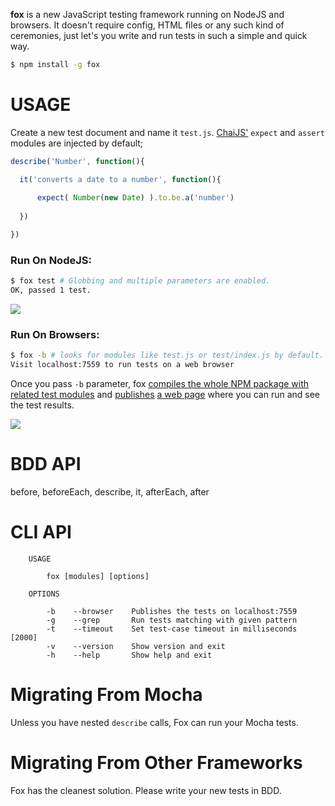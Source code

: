 **fox** is a new JavaScript testing framework running on NodeJS and browsers. 
It doesn't require config, HTML files or any such kind of ceremonies, 
just let's you write and run tests in such a simple and quick way.

```bash
$ npm install -g fox
```

# USAGE

Create a new test document and name it `test.js`. [ChaiJS'](http://chaijs.com) `expect` and `assert` modules are injected by default;

```js
describe('Number', function(){

  it('converts a date to a number', function(){
      
      expect( Number(new Date) ).to.be.a('number')
      
  })

})
```

### Run On NodeJS:

```bash
$ fox test # Globbing and multiple parameters are enabled.
OK, passed 1 test.
```

![](https://dl.dropbox.com/s/agkrqwdrw3jlfhs/fox_cli.png?token_hash=AAET5mc15WE-bx9WlW0CLmZwk4N0K0qgcT9PMh72NX_KCA)

### Run On Browsers:

```bash
$ fox -b # looks for modules like test.js or test/index.js by default.
Visit localhost:7559 to run tests on a web browser
```

Once you pass `-b` parameter, fox [compiles the whole NPM package with related
test modules](https://github.com/azer/fox/blob/master/lib/browser.js#L18) and [publishes](https://github.com/azer/fox/blob/master/lib/server.js#L19) [a web page](https://github.com/azer/fox/blob/master/web/index.html) where you can run and see the test results.

![](https://dl.dropbox.com/s/vxqjrcs21lkyu31/fox_browsers.png?token_hash=AAGmgetvrDsTtDSypyyWiI1jhH2rJqQkBSrghjypyj2k1Q)

# BDD API

before, beforeEach, describe, it, afterEach, after

# CLI API

```
    USAGE

        fox [modules] [options]

    OPTIONS

        -b    --browser    Publishes the tests on localhost:7559
        -g    --grep       Run tests matching with given pattern
        -t    --timeout    Set test-case timeout in milliseconds [2000]
        -v    --version    Show version and exit
        -h    --help       Show help and exit
```

# Migrating From Mocha

Unless you have nested `describe` calls, Fox can run your Mocha tests.

# Migrating From Other Frameworks

Fox has the cleanest solution. Please write your new tests in BDD. 
